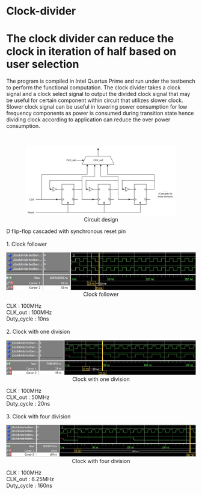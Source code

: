 # Clock-divider
# The clock divider can reduce the clock in iteration of half based on user selection

The program is compiled in Intel Quartus Prime and run under the testbench to perform the functional computation.
The clock divider takes a clock signal and a clock select signal to output the divided clock signal that may be useful for certain component within circuit that utilizes slower clock.
Slower clock signal can be useful in lowering power consumption for low frequency components as power is consumed during transition state hence dividing clock according to application can reduce the over power consumption.

<br />
<p align="center">
  <img src="Sources/Circuit design.jpg" width="400"><br />
  Circuit design
</p>
D flip-flop cascaded with synchronous reset pin<br />

<br />
1. Clock follower
<br />
<p align="center">
  <img src="Sources/1. Clock follower (100MHz).jpg" width="600"><br />
  Clock follower
</p>
CLK          : 100MHz<br />
CLK_out      : 100MHz <br />
Duty_cycle   : 10ns <br />

<br />
2. Clock with one division
<br />
<p align="center">
  <img src="Sources/2. Clock (50MHz).jpg" width="600"><br />
  Clock with one division
</p>
CLK          : 100MHz<br />
CLK_out      : 50MHz <br />
Duty_cycle   : 20ns <br />

<br />
3. Clock with four division
<br />
<p align="center">
  <img src="Sources/3. Clock (6.25MHz).jpg" width="600"><br />
  Clock with four division
</p>
CLK          : 100MHz<br />
CLK_out      : 6.25MHz <br />
Duty_cycle   : 160ns <br />
